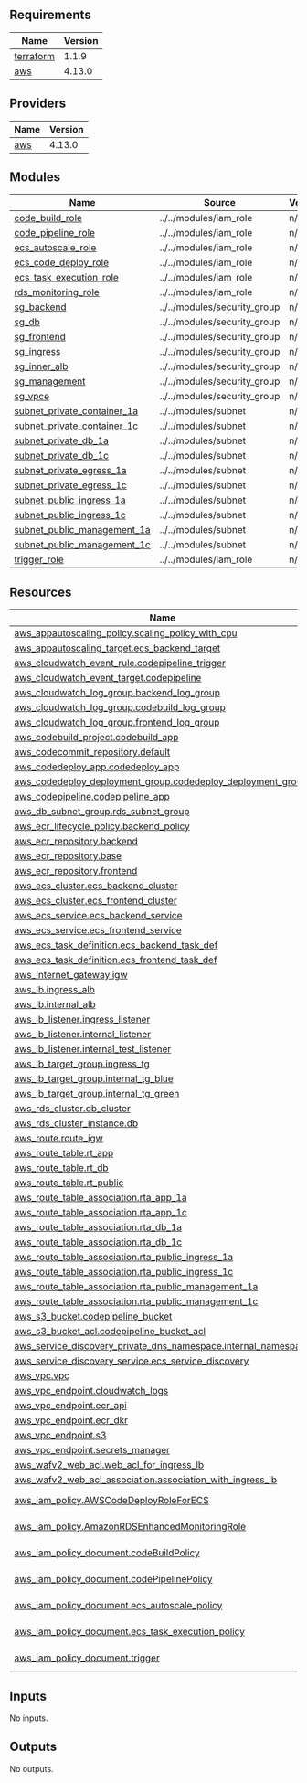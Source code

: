 <!-- BEGIN_TF_DOCS -->
## Requirements

| Name | Version |
|------|---------|
| <a name="requirement_terraform"></a> [terraform](#requirement\_terraform) | 1.1.9 |
| <a name="requirement_aws"></a> [aws](#requirement\_aws) | 4.13.0 |

## Providers

| Name | Version |
|------|---------|
| <a name="provider_aws"></a> [aws](#provider\_aws) | 4.13.0 |

## Modules

| Name | Source | Version |
|------|--------|---------|
| <a name="module_code_build_role"></a> [code\_build\_role](#module\_code\_build\_role) | ../../modules/iam_role | n/a |
| <a name="module_code_pipeline_role"></a> [code\_pipeline\_role](#module\_code\_pipeline\_role) | ../../modules/iam_role | n/a |
| <a name="module_ecs_autoscale_role"></a> [ecs\_autoscale\_role](#module\_ecs\_autoscale\_role) | ../../modules/iam_role | n/a |
| <a name="module_ecs_code_deploy_role"></a> [ecs\_code\_deploy\_role](#module\_ecs\_code\_deploy\_role) | ../../modules/iam_role | n/a |
| <a name="module_ecs_task_execution_role"></a> [ecs\_task\_execution\_role](#module\_ecs\_task\_execution\_role) | ../../modules/iam_role | n/a |
| <a name="module_rds_monitoring_role"></a> [rds\_monitoring\_role](#module\_rds\_monitoring\_role) | ../../modules/iam_role | n/a |
| <a name="module_sg_backend"></a> [sg\_backend](#module\_sg\_backend) | ../../modules/security_group | n/a |
| <a name="module_sg_db"></a> [sg\_db](#module\_sg\_db) | ../../modules/security_group | n/a |
| <a name="module_sg_frontend"></a> [sg\_frontend](#module\_sg\_frontend) | ../../modules/security_group | n/a |
| <a name="module_sg_ingress"></a> [sg\_ingress](#module\_sg\_ingress) | ../../modules/security_group | n/a |
| <a name="module_sg_inner_alb"></a> [sg\_inner\_alb](#module\_sg\_inner\_alb) | ../../modules/security_group | n/a |
| <a name="module_sg_management"></a> [sg\_management](#module\_sg\_management) | ../../modules/security_group | n/a |
| <a name="module_sg_vpce"></a> [sg\_vpce](#module\_sg\_vpce) | ../../modules/security_group | n/a |
| <a name="module_subnet_private_container_1a"></a> [subnet\_private\_container\_1a](#module\_subnet\_private\_container\_1a) | ../../modules/subnet | n/a |
| <a name="module_subnet_private_container_1c"></a> [subnet\_private\_container\_1c](#module\_subnet\_private\_container\_1c) | ../../modules/subnet | n/a |
| <a name="module_subnet_private_db_1a"></a> [subnet\_private\_db\_1a](#module\_subnet\_private\_db\_1a) | ../../modules/subnet | n/a |
| <a name="module_subnet_private_db_1c"></a> [subnet\_private\_db\_1c](#module\_subnet\_private\_db\_1c) | ../../modules/subnet | n/a |
| <a name="module_subnet_private_egress_1a"></a> [subnet\_private\_egress\_1a](#module\_subnet\_private\_egress\_1a) | ../../modules/subnet | n/a |
| <a name="module_subnet_private_egress_1c"></a> [subnet\_private\_egress\_1c](#module\_subnet\_private\_egress\_1c) | ../../modules/subnet | n/a |
| <a name="module_subnet_public_ingress_1a"></a> [subnet\_public\_ingress\_1a](#module\_subnet\_public\_ingress\_1a) | ../../modules/subnet | n/a |
| <a name="module_subnet_public_ingress_1c"></a> [subnet\_public\_ingress\_1c](#module\_subnet\_public\_ingress\_1c) | ../../modules/subnet | n/a |
| <a name="module_subnet_public_management_1a"></a> [subnet\_public\_management\_1a](#module\_subnet\_public\_management\_1a) | ../../modules/subnet | n/a |
| <a name="module_subnet_public_management_1c"></a> [subnet\_public\_management\_1c](#module\_subnet\_public\_management\_1c) | ../../modules/subnet | n/a |
| <a name="module_trigger_role"></a> [trigger\_role](#module\_trigger\_role) | ../../modules/iam_role | n/a |

## Resources

| Name | Type |
|------|------|
| [aws_appautoscaling_policy.scaling_policy_with_cpu](https://registry.terraform.io/providers/hashicorp/aws/4.13.0/docs/resources/appautoscaling_policy) | resource |
| [aws_appautoscaling_target.ecs_backend_target](https://registry.terraform.io/providers/hashicorp/aws/4.13.0/docs/resources/appautoscaling_target) | resource |
| [aws_cloudwatch_event_rule.codepipeline_trigger](https://registry.terraform.io/providers/hashicorp/aws/4.13.0/docs/resources/cloudwatch_event_rule) | resource |
| [aws_cloudwatch_event_target.codepipeline](https://registry.terraform.io/providers/hashicorp/aws/4.13.0/docs/resources/cloudwatch_event_target) | resource |
| [aws_cloudwatch_log_group.backend_log_group](https://registry.terraform.io/providers/hashicorp/aws/4.13.0/docs/resources/cloudwatch_log_group) | resource |
| [aws_cloudwatch_log_group.codebuild_log_group](https://registry.terraform.io/providers/hashicorp/aws/4.13.0/docs/resources/cloudwatch_log_group) | resource |
| [aws_cloudwatch_log_group.frontend_log_group](https://registry.terraform.io/providers/hashicorp/aws/4.13.0/docs/resources/cloudwatch_log_group) | resource |
| [aws_codebuild_project.codebuild_app](https://registry.terraform.io/providers/hashicorp/aws/4.13.0/docs/resources/codebuild_project) | resource |
| [aws_codecommit_repository.default](https://registry.terraform.io/providers/hashicorp/aws/4.13.0/docs/resources/codecommit_repository) | resource |
| [aws_codedeploy_app.codedeploy_app](https://registry.terraform.io/providers/hashicorp/aws/4.13.0/docs/resources/codedeploy_app) | resource |
| [aws_codedeploy_deployment_group.codedeploy_deployment_group](https://registry.terraform.io/providers/hashicorp/aws/4.13.0/docs/resources/codedeploy_deployment_group) | resource |
| [aws_codepipeline.codepipeline_app](https://registry.terraform.io/providers/hashicorp/aws/4.13.0/docs/resources/codepipeline) | resource |
| [aws_db_subnet_group.rds_subnet_group](https://registry.terraform.io/providers/hashicorp/aws/4.13.0/docs/resources/db_subnet_group) | resource |
| [aws_ecr_lifecycle_policy.backend_policy](https://registry.terraform.io/providers/hashicorp/aws/4.13.0/docs/resources/ecr_lifecycle_policy) | resource |
| [aws_ecr_repository.backend](https://registry.terraform.io/providers/hashicorp/aws/4.13.0/docs/resources/ecr_repository) | resource |
| [aws_ecr_repository.base](https://registry.terraform.io/providers/hashicorp/aws/4.13.0/docs/resources/ecr_repository) | resource |
| [aws_ecr_repository.frontend](https://registry.terraform.io/providers/hashicorp/aws/4.13.0/docs/resources/ecr_repository) | resource |
| [aws_ecs_cluster.ecs_backend_cluster](https://registry.terraform.io/providers/hashicorp/aws/4.13.0/docs/resources/ecs_cluster) | resource |
| [aws_ecs_cluster.ecs_frontend_cluster](https://registry.terraform.io/providers/hashicorp/aws/4.13.0/docs/resources/ecs_cluster) | resource |
| [aws_ecs_service.ecs_backend_service](https://registry.terraform.io/providers/hashicorp/aws/4.13.0/docs/resources/ecs_service) | resource |
| [aws_ecs_service.ecs_frontend_service](https://registry.terraform.io/providers/hashicorp/aws/4.13.0/docs/resources/ecs_service) | resource |
| [aws_ecs_task_definition.ecs_backend_task_def](https://registry.terraform.io/providers/hashicorp/aws/4.13.0/docs/resources/ecs_task_definition) | resource |
| [aws_ecs_task_definition.ecs_frontend_task_def](https://registry.terraform.io/providers/hashicorp/aws/4.13.0/docs/resources/ecs_task_definition) | resource |
| [aws_internet_gateway.igw](https://registry.terraform.io/providers/hashicorp/aws/4.13.0/docs/resources/internet_gateway) | resource |
| [aws_lb.ingress_alb](https://registry.terraform.io/providers/hashicorp/aws/4.13.0/docs/resources/lb) | resource |
| [aws_lb.internal_alb](https://registry.terraform.io/providers/hashicorp/aws/4.13.0/docs/resources/lb) | resource |
| [aws_lb_listener.ingress_listener](https://registry.terraform.io/providers/hashicorp/aws/4.13.0/docs/resources/lb_listener) | resource |
| [aws_lb_listener.internal_listener](https://registry.terraform.io/providers/hashicorp/aws/4.13.0/docs/resources/lb_listener) | resource |
| [aws_lb_listener.internal_test_listener](https://registry.terraform.io/providers/hashicorp/aws/4.13.0/docs/resources/lb_listener) | resource |
| [aws_lb_target_group.ingress_tg](https://registry.terraform.io/providers/hashicorp/aws/4.13.0/docs/resources/lb_target_group) | resource |
| [aws_lb_target_group.internal_tg_blue](https://registry.terraform.io/providers/hashicorp/aws/4.13.0/docs/resources/lb_target_group) | resource |
| [aws_lb_target_group.internal_tg_green](https://registry.terraform.io/providers/hashicorp/aws/4.13.0/docs/resources/lb_target_group) | resource |
| [aws_rds_cluster.db_cluster](https://registry.terraform.io/providers/hashicorp/aws/4.13.0/docs/resources/rds_cluster) | resource |
| [aws_rds_cluster_instance.db](https://registry.terraform.io/providers/hashicorp/aws/4.13.0/docs/resources/rds_cluster_instance) | resource |
| [aws_route.route_igw](https://registry.terraform.io/providers/hashicorp/aws/4.13.0/docs/resources/route) | resource |
| [aws_route_table.rt_app](https://registry.terraform.io/providers/hashicorp/aws/4.13.0/docs/resources/route_table) | resource |
| [aws_route_table.rt_db](https://registry.terraform.io/providers/hashicorp/aws/4.13.0/docs/resources/route_table) | resource |
| [aws_route_table.rt_public](https://registry.terraform.io/providers/hashicorp/aws/4.13.0/docs/resources/route_table) | resource |
| [aws_route_table_association.rta_app_1a](https://registry.terraform.io/providers/hashicorp/aws/4.13.0/docs/resources/route_table_association) | resource |
| [aws_route_table_association.rta_app_1c](https://registry.terraform.io/providers/hashicorp/aws/4.13.0/docs/resources/route_table_association) | resource |
| [aws_route_table_association.rta_db_1a](https://registry.terraform.io/providers/hashicorp/aws/4.13.0/docs/resources/route_table_association) | resource |
| [aws_route_table_association.rta_db_1c](https://registry.terraform.io/providers/hashicorp/aws/4.13.0/docs/resources/route_table_association) | resource |
| [aws_route_table_association.rta_public_ingress_1a](https://registry.terraform.io/providers/hashicorp/aws/4.13.0/docs/resources/route_table_association) | resource |
| [aws_route_table_association.rta_public_ingress_1c](https://registry.terraform.io/providers/hashicorp/aws/4.13.0/docs/resources/route_table_association) | resource |
| [aws_route_table_association.rta_public_management_1a](https://registry.terraform.io/providers/hashicorp/aws/4.13.0/docs/resources/route_table_association) | resource |
| [aws_route_table_association.rta_public_management_1c](https://registry.terraform.io/providers/hashicorp/aws/4.13.0/docs/resources/route_table_association) | resource |
| [aws_s3_bucket.codepipeline_bucket](https://registry.terraform.io/providers/hashicorp/aws/4.13.0/docs/resources/s3_bucket) | resource |
| [aws_s3_bucket_acl.codepipeline_bucket_acl](https://registry.terraform.io/providers/hashicorp/aws/4.13.0/docs/resources/s3_bucket_acl) | resource |
| [aws_service_discovery_private_dns_namespace.internal_namespace](https://registry.terraform.io/providers/hashicorp/aws/4.13.0/docs/resources/service_discovery_private_dns_namespace) | resource |
| [aws_service_discovery_service.ecs_service_discovery](https://registry.terraform.io/providers/hashicorp/aws/4.13.0/docs/resources/service_discovery_service) | resource |
| [aws_vpc.vpc](https://registry.terraform.io/providers/hashicorp/aws/4.13.0/docs/resources/vpc) | resource |
| [aws_vpc_endpoint.cloudwatch_logs](https://registry.terraform.io/providers/hashicorp/aws/4.13.0/docs/resources/vpc_endpoint) | resource |
| [aws_vpc_endpoint.ecr_api](https://registry.terraform.io/providers/hashicorp/aws/4.13.0/docs/resources/vpc_endpoint) | resource |
| [aws_vpc_endpoint.ecr_dkr](https://registry.terraform.io/providers/hashicorp/aws/4.13.0/docs/resources/vpc_endpoint) | resource |
| [aws_vpc_endpoint.s3](https://registry.terraform.io/providers/hashicorp/aws/4.13.0/docs/resources/vpc_endpoint) | resource |
| [aws_vpc_endpoint.secrets_manager](https://registry.terraform.io/providers/hashicorp/aws/4.13.0/docs/resources/vpc_endpoint) | resource |
| [aws_wafv2_web_acl.web_acl_for_ingress_lb](https://registry.terraform.io/providers/hashicorp/aws/4.13.0/docs/resources/wafv2_web_acl) | resource |
| [aws_wafv2_web_acl_association.association_with_ingress_lb](https://registry.terraform.io/providers/hashicorp/aws/4.13.0/docs/resources/wafv2_web_acl_association) | resource |
| [aws_iam_policy.AWSCodeDeployRoleForECS](https://registry.terraform.io/providers/hashicorp/aws/4.13.0/docs/data-sources/iam_policy) | data source |
| [aws_iam_policy.AmazonRDSEnhancedMonitoringRole](https://registry.terraform.io/providers/hashicorp/aws/4.13.0/docs/data-sources/iam_policy) | data source |
| [aws_iam_policy_document.codeBuildPolicy](https://registry.terraform.io/providers/hashicorp/aws/4.13.0/docs/data-sources/iam_policy_document) | data source |
| [aws_iam_policy_document.codePipelinePolicy](https://registry.terraform.io/providers/hashicorp/aws/4.13.0/docs/data-sources/iam_policy_document) | data source |
| [aws_iam_policy_document.ecs_autoscale_policy](https://registry.terraform.io/providers/hashicorp/aws/4.13.0/docs/data-sources/iam_policy_document) | data source |
| [aws_iam_policy_document.ecs_task_execution_policy](https://registry.terraform.io/providers/hashicorp/aws/4.13.0/docs/data-sources/iam_policy_document) | data source |
| [aws_iam_policy_document.trigger](https://registry.terraform.io/providers/hashicorp/aws/4.13.0/docs/data-sources/iam_policy_document) | data source |

## Inputs

No inputs.

## Outputs

No outputs.
<!-- END_TF_DOCS -->